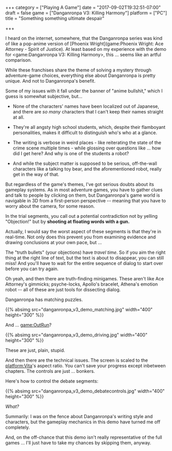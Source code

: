 +++
category = ["Playing A Game"]
date = "2017-09-02T19:32:51-07:00"
draft = false
game = ["Danganronpa V3: Killing Harmony"]
platform = ["PC"]
title = "Something something ultimate despair"

+++

I heard on the internet, somewhere, that the Danganronpa series was kind of like a pop-anime version of [Phoenix Wright](game:Phoenix Wright: Ace Attorney - Spirit of Justice).  At least based on my experience with the demo for <game:Danganronpa V3: Killing Harmony>, this ... seems like an artful comparison.

While these franchises share the theme of solving a mystery through adventure-game choices, everything else about Danganronpa is pretty unique.  And not to Danganronpa's benefit.

Some of my issues with it fall under the banner of "anime bullshit," which I guess is somewhat subjective, but...

* None of the characters' names have been localized out of Japanese, and there are <i>so many</i> characters that I can't keep their names straight at all.

* They're all angsty high school students, which, despite their flamboyant personalities, makes it difficult to distinguish who's who at a glance.

* The writing is verbose in weird places - like reiterating the state of the crime scene multiple times - while glossing over questions like ... how did I get here?  And why is one of the students a robot?

* And while the subject matter is supposed to be serious, off-the-wall characters like a talking toy bear, and the aforementioned robot, really get in the way of that.

But regardless of the game's themes, I've got serious doubts about its gameplay systems.  As in most adventure games, you have to gather clues and talk to people by clicking on them, but Danganronpa's game world is navigable in 3D from a first-person perspective -- meaning that you have to worry about the camera, for some reason.

In the trial segments, you call out a potential contradiction not by yelling "Objection!" but by <b>shooting at floating words with a gun.</b>

Actually, I would say the worst aspect of these segments is that they're in real-time.  Not only does this prevent you from examining evidence and drawing conclusions at your own pace, but ...

The "truth bullets" (your objections) have <i>travel time</i>.  So if you aim the right thing at the right line of text, but the text is about to disappear, you can still miss!  And you'll have to wait for the entire sequence of dialog to start over before you can try again.

Oh yeah, and then there are truth-finding minigames.  These aren't like Ace Attorney's gimmicks; psyche-locks, Apollo's bracelet, Athena's emotion robot -- all of these are just tools for dissecting dialog.

Danganronpa has matching puzzles.

{{% absimg src="danganronpa_v3_demo_matching.jpg" width="400" height="300" %}}

And ... <game:OutRun>?

{{% absimg src="danganronpa_v3_demo_driving.jpg" width="400" height="300" %}}

These are just, plain, stupid.

And then there are the technical issues.  The screen is scaled to the <platform:Vita>'s aspect ratio.  You can't save your progress except inbetween chapters.  The controls are just ... bonkers.

Here's how to control the debate segments:

{{% absimg src="danganronpa_v3_demo_debatecontrols.jpg" width="400" height="300" %}}

<i>What?</i>

Summarily: I was on the fence about Danganronpa's writing style and characters, but the gameplay mechanics in this demo have turned me off completely.

And, on the off-chance that this demo isn't really representative of the full games ... I'll just have to take my chances by skipping them, anyway.
